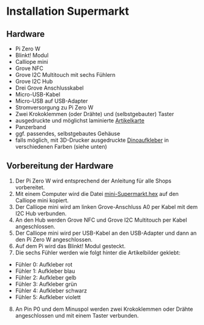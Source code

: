 # Installation Supermarkt

## Hardware

* Pi Zero W
* Blinkt! Modul
* Calliope mini
* Grove NFC
* Grove I2C Multitouch mit sechs Fühlern
* Grove I2C Hub
* Drei Grove Anschlusskabel
* Micro-USB-Kabel
* Micro-USB auf USB-Adapter
* Stromversorgung zu Pi Zero W
* Zwei Krokoklemmen (oder Drähte) und (selbstgebauter) Taster
* ausgedruckte und möglichst laminierte [Artikelkarte](https://github.com/infchem/T-Race/blob/master/Shops/Shop-Artikel.pdf)
* Panzerband
* ggf. passendes, selbstgebautes Gehäuse
* falls möglich, mit 3D-Drucker ausgedruckte [Dinoaufkleber](https://github.com/infchem/T-Race/blob/master/Shops/Supermarkt/DinoSticker.studio3) in verschiedenen Farben (siehe unten)

## Vorbereitung der Hardware
1. Der Pi Zero W wird entsprechend der Anleitung für alle Shops vorbereitet.
2. Mit einem Computer wird die Datei [mini-Supermarkt.hex](https://github.com/infchem/T-Race/blob/master/Shops/Supermarkt/mini-Supermarkt.hex) auf den Calliope mini kopiert.
2. Der Calliope mini wird am linken Grove-Anschluss A0 per Kabel mit dem I2C Hub verbunden.
3. An den Hub werden Grove NFC und Grove I2C Multitouch per Kabel angeschlossen.
4. Der Calliope mini wird per USB-Kabel an den USB-Adapter und dann an den Pi Zero W angeschlossen.
5. Auf dem Pi wird das Blinkt! Modul gesteckt.
6. Die sechs Fühler werden wie folgt hinter die Artikelbilder geklebt:
* Fühler 0: Aufkleber rot
* Fühler 1: Aufkleber blau
* Fühler 2: Aufkleber gelb
* Fühler 3: Aufkleber grün
* Fühler 4: Aufkleber schwarz
* Fühler 5: Aufkleber violett
8. An Pin P0 und dem Minuspol werden zwei Krokoklemmen oder Drähte angeschlossen und mit einem Taster verbunden.
